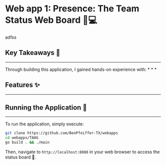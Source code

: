 # Web app 1: Presence: The Team Status Web Board 🧑💻
adfss

## Key Takeaways 📝
---------------

Through building this application, I gained hands-on experience with:
*
*
*


## Features ✨
-----




## Running the Application 🎉
------------------------

To run the application, simply execute:

```bash
git clone https://github.com/BenPfeiffer-TX/webapps
cd webapps/TAAG
go build . && ./main
```

Then, navigate to `http://localhost:8080` in your web browser to access the status board 🔗.

